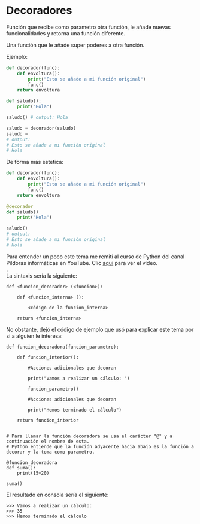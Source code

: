 # Decoradores

Función que recibe como parametro otra función, le añade nuevas funcionalidades y retorna una función diferente.

Una función que le añade super poderes a otra función.

Ejemplo:

```python
def decorador(func):
	def envoltura():
		print("Esto se añade a mi función original")
		func()
	return envoltura

def saludo():
	print("Hola")

saludo() # output: Hola

saludo = decorador(saludo)
saludo = 
# output: 
# Esto se añade a mi función original
# Hola
```

De forma más estetica:

```python
def decorador(func):
	def envoltura():
		print("Esto se añade a mi función original")
		func()
	return envoltura

@decorador
def saludo()
	print("Hola")

saludo()
# output: 
# Esto se añade a mi función original
# Hola
```

Para entender un poco este tema me remití al curso de Python del canal Píldoras informáticas en YouTube. Clic [aquí](https://www.youtube.com/watch?v=DQXm6bIZgvk&t=2s) para ver el vídeo.  
.  
La sintaxis sería la siguiente:

```
def <funcion_decorador> (<funcion>):

    def <funcion_interna> ():

        <código de la funcion_interna>

    return <funcion_interna>
```

No obstante, dejó el código de ejemplo que usó para explicar este tema por si a alguien le interesa:

```
def funcion_decoradora(funcion_parametro):

    def funcion_interior():

        #Acciones adicionales que decoran

        print("Vamos a realizar un cálculo: ")

        funcion_parametro()

        #Acciones adicionales que decoran

        print("Hemos terminado el cálculo")

    return funcion_interior


# Para llamar la función decoradora se usa el carácter "@" y a continuación el nombre de esta.
# Python entiende que la función adyacente hacia abajo es la función a decorar y la toma como parametro.

@funcion_decoradora
def suma():
    print(15+20)

suma()
```

El resultado en consola sería el siguiente:

```
>>> Vamos a realizar un cálculo: 
>>> 35
>>> Hemos terminado el cálculo
```